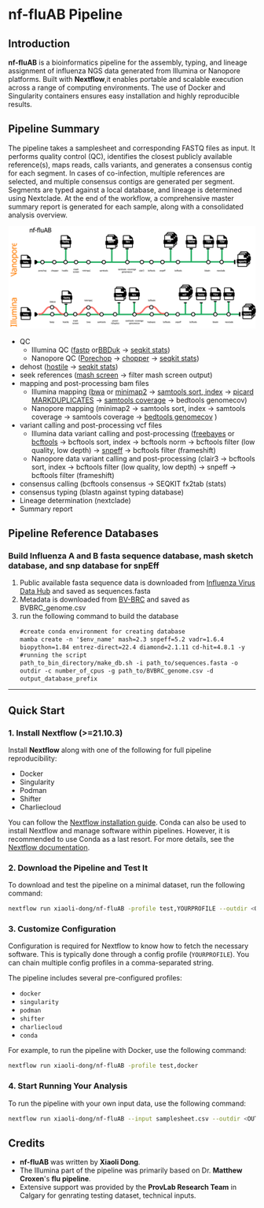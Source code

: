 # nf-fluAB Pipeline

## Introduction

**nf-fluAB** is a bioinformatics pipeline for the assembly, typing, and lineage assignment of influenza NGS data generated from Illumina or Nanopore platforms. Built with **Nextflow**,it enables portable and scalable execution across a range of computing environments. The use of Docker and Singularity containers ensures easy installation and highly reproducible results.


## Pipeline Summary
The pipeline takes a samplesheet and corresponding FASTQ files as input. It performs quality control (QC), identifies the closest publicly available reference(s), maps reads, calls variants, and generates a consensus contig for each segment. In cases of co-infection, multiple references are selected, and multiple consensus contigs are generated per segment. Segments are typed against a local database, and lineage is determined using Nextclade. At the end of the workflow, a comprehensive master summary report is generated for each sample, along with a consolidated analysis overview.

![Pipeline Diagram](assets/nf-fluab-drawio.svg)


* QC
  * Illumina QC ([fastp](https://github.com/OpenGene/fastp) or[BBDuk](https://jgi.doe.gov/data-and-tools/software-tools/bbtools/bb-tools-user-guide/bbduk-guide/) -> [seqkit stats](https://bioinf.shenwei.me/seqkit/usage/#stats))
  * Nanopore QC ([Porechop](https://github.com/rrwick/Porechop) -> [chopper](https://github.com/wdecoster/chopper) -> [seqkit stats](https://bioinf.shenwei.me/seqkit/usage/#stats))
* dehost ([hostile](https://github.com/bede/hostile) -> [seqkit stats](https://bioinf.shenwei.me/seqkit/usage/#stats))
* seek references ([mash screen](https://github.com/marbl/Mash) -> filter mash screen output)
* mapping and post-processing bam files
  * Illumina mapping ([bwa](https://github.com/lh3/bwa) or [minimap2](https://github.com/lh3/minimap2) -> [samtools sort, index](https://www.htslib.org/doc/samtools.html) -> [picard MARKDUPLICATES](https://broadinstitute.github.io/picard/command-line-overview.html#MarkDuplicates) -> [samtools coverage](https://www.htslib.org/doc/samtools-coverage.html) -> bedtools genomecov)
  * Nanopore mapping (minimap2 -> samtools sort, index -> samtools coverage -> samtools coverage -> [bedtools genomecov](https://bedtools.readthedocs.io/en/latest/content/overview.html) )
* variant calling and post-processing vcf files
  * Illumina data variant calling and post-processing ([freebayes](https://github.com/freebayes/freebayes) or [bcftools](https://samtools.github.io/bcftools/bcftools.html) -> bcftools sort, index -> bcftools norm -> bcftools filter (low quality, low depth) -> [snpeff](https://pcingola.github.io/SnpEff/) -> bcftools filter (frameshift)
  * Nanopore data variant calling and post-processing (clair3 -> bcftools sort, index -> bcftools filter (low quality, low depth) -> snpeff -> bcftools filter (frameshift)
* consensus calling (bcftools consensus -> SEQKIT fx2tab (stats) 
* consensus typing (blastn against typing database)
* Lineage determination (nextclade)
* Summary report

## Pipeline Reference Databases

### Build Influenza A and B fasta sequence database, mash sketch database, and snp database for snpEff 
1. Public available fasta sequence data is downloaded from [Influenza Virus Data Hub](https://www.ncbi.nlm.nih.gov/labs/virus/vssi/#/virus?SeqType_s=Nucleotide&VirusLineage_ss=taxid:197911&VirusLineage_ss=taxid:197912&VirusLineage_ss=taxid:197913&VirusLineage_ss=taxid:1511083&LabHost_s=include) and saved as sequences.fasta
1. Metadata is downloaded from [BV-BRC](https://www.bv-brc.org/view/Taxonomy/11308#view_tab=genomes&filter=false) and saved as BVBRC_genome.csv
1. run the following command to build the database
   ```
   #create conda environment for creating database
   mamba create -n '$env_name' mash=2.3 snpeff=5.2 vadr=1.6.4 biopython=1.84 entrez-direct=22.4 diamond=2.1.11 cd-hit=4.8.1 -y
   #running the script
   path_to_bin_directory/make_db.sh -i path_to/sequences.fasta -o outdir -c number_of_cpus -g path_to/BVBRC_genome.csv -d output_database_prefix
   
   ```

---

## Quick Start

### 1. Install Nextflow (>=21.10.3)

Install **Nextflow** along with one of the following for full pipeline reproducibility:
- Docker
- Singularity
- Podman
- Shifter
- Charliecloud

You can follow the [Nextflow installation guide](https://www.nextflow.io/docs/latest/getstarted.html). Conda can also be used to install Nextflow and manage software within pipelines. However, it is recommended to use Conda as a last resort. For more details, see the [Nextflow documentation](https://www.nextflow.io/docs/latest/usage.html#containerization).

### 2. Download the Pipeline and Test It

To download and test the pipeline on a minimal dataset, run the following command:

```bash
nextflow run xiaoli-dong/nf-fluAB -profile test,YOURPROFILE --outdir <OUTDIR>
```
### 3. Customize Configuration

Configuration is required for Nextflow to know how to fetch the necessary software. This is typically done through a config profile (`YOURPROFILE`). You can chain multiple config profiles in a comma-separated string.

The pipeline includes several pre-configured profiles:

- `docker`
- `singularity`
- `podman`
- `shifter`
- `charliecloud`
- `conda`

For example, to run the pipeline with Docker, use the following command:

```bash
nextflow run xiaoli-dong/nf-fluAB -profile test,docker
```
### 4. Start Running Your Analysis

To run the pipeline with your own input data, use the following command:

```bash
nextflow run xiaoli-dong/nf-fluAB --input samplesheet.csv --outdir <OUTDIR> -profile <docker/singularity/podman/shifter/charliecloud/conda/institute>
```
## Credits

- **nf-fluAB** was written by **Xiaoli Dong**.
- The Illumina part of the pipeline was primarily based on Dr. **Matthew Croxen**'s **flu pipeline**.
- Extensive support was provided by the **ProvLab Research Team** in Calgary for genrating testing dataset, technical inputs.
